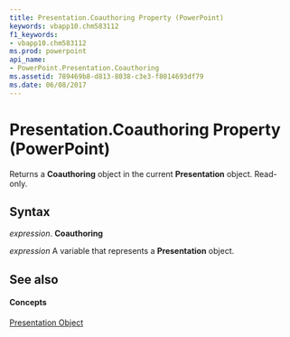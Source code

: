 ```yaml
---
title: Presentation.Coauthoring Property (PowerPoint)
keywords: vbapp10.chm583112
f1_keywords:
- vbapp10.chm583112
ms.prod: powerpoint
api_name:
- PowerPoint.Presentation.Coauthoring
ms.assetid: 789469b8-d813-8038-c3e3-f8014693df79
ms.date: 06/08/2017
---
```



# Presentation.Coauthoring Property (PowerPoint)

Returns a  **Coauthoring** object in the current **Presentation** object. Read-only.


## Syntax

 _expression_. **Coauthoring**

 _expression_ A variable that represents a **Presentation** object.


## See also


#### Concepts


[Presentation Object](presentation-object-powerpoint.md)

